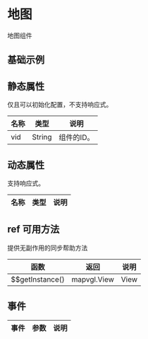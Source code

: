 # 地图

地图组件

## 基础示例

<vuep template="#example"></vuep>

<script v-pre type="text/x-template" id="example">

  <template>
    <div class="bmap-page-container">
      <el-bmap ref="map" vid="bmapDemo" :min-zoom="10" :max-zoom="22" :center="center" :zoom="zoom" class="bmap-demo">
        <el-bmapv-view></el-bmapv-view>
      </el-bmap>

    </div>
  </template>

  <style>
    .bmap-demo {
      height: 300px;
    }
  </style>

  <script>
    // NPM 方式
    // import VueBMap from 'vue-bmap-gl';
    // CDN 方式
    module.exports = {
      data: function() {
        return {
          zoom: 16,
          center: [121.59996, 31.197646],
          
        };
      },
      mounted() {
      },
      methods: {
      }
    };
  </script>

</script>

## 静态属性
仅且可以初始化配置，不支持响应式。

名称 | 类型 | 说明
---|---|---|
vid | String | 组件的ID。

## 动态属性

支持响应式。

名称 | 类型 | 说明
---|---|---|


## ref 可用方法
提供无副作用的同步帮助方法

函数 | 返回 | 说明
---|---|---|
$$getInstance() | mapvgl.View | View


## 事件

事件 | 参数 | 说明
---|---|---|
